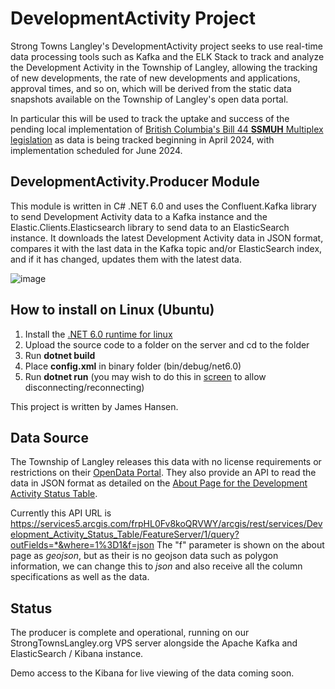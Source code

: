 # DevelopmentActivity Project
Strong Towns Langley's DevelopmentActivity project seeks to use real-time data processing tools such as Kafka and the ELK Stack to track and analyze the Development Activity in the Township of Langley, allowing the tracking of new developments, the rate of new developments and applications, approval times, and so on, which will be derived from the static data snapshots available on the Township of Langley's open data portal.

In particular this will be used to track the uptake and success of the pending local implementation of [British Columbia's Bill 44 **SSMUH** Multiplex legislation](https://www2.gov.bc.ca/gov/content/housing-tenancy/local-governments-and-housing/housing-initiatives/smale-scale-multi-unit-housing) as data is being tracked beginning in April 2024, with implementation scheduled for June 2024.

## DevelopmentActivity.Producer Module
This module is written in C# .NET 6.0 and uses the Confluent.Kafka library to send Development Activity data to a Kafka instance and the Elastic.Clients.Elasticsearch library to send data to an ElasticSearch instance. It downloads the latest Development Activity data in JSON format, compares it with the last data in the Kafka topic and/or ElasticSearch index, and if it has changed, updates them with the latest data.

![image](https://github.com/StrongTownsLangley/DevelopmentActivity.Producer/assets/160652425/f181bce6-9107-4d53-9cb0-a488e766086a)

## How to install on Linux (Ubuntu)
1. Install the [.NET 6.0 runtime for linux]([https://learn.microsoft.com/en-us/dotnet/core/install/linux-ubuntu-install?pivots=os-linux-ubuntu-2004&tabs=dotnet6)
2. Upload the source code to a folder on the server and cd to the folder
3. Run **dotnet build**
4. Place **config.xml** in binary folder (bin/debug/net6.0)
5. Run **dotnet run** (you may wish to do this in [screen](https://www.gnu.org/software/screen/manual/screen.html) to allow disconnecting/reconnecting)   

This project is written by James Hansen.

## Data Source
The Township of Langley releases this data with no license requirements or restrictions on their [OpenData Portal](https://data-tol.opendata.arcgis.com/). They also provide an API to read the data in JSON format as detailed on the [About Page for the Development Activity Status Table](https://data-tol.opendata.arcgis.com/datasets/TOL::development-activity-status-table/about). 

Currently this API URL is
https://services5.arcgis.com/frpHL0Fv8koQRVWY/arcgis/rest/services/Development_Activity_Status_Table/FeatureServer/1/query?outFields=*&where=1%3D1&f=json
The "f" parameter is shown on the about page as *geojson*, but as their is no geojson data such as polygon information, we can change this to *json* and also receive all the column specifications as well as the data.

## Status
The producer is complete and operational, running on our StrongTownsLangley.org VPS server alongside the Apache Kafka and ElasticSearch / Kibana instance.

Demo access to the Kibana for live viewing of the data coming soon.
